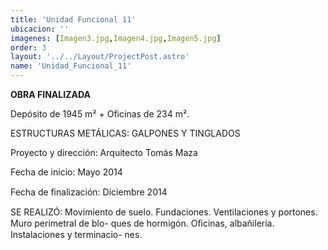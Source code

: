 ```yaml
---
title: 'Unidad Funcional 11'
ubicacion: ''
imagenes: [Imagen3.jpg,Imagen4.jpg,Imagen5.jpg]
order: 3
layout: '../../Layout/ProjectPost.astro'
name: 'Unidad_Funcional_11'
---
```

**OBRA FINALIZADA**

Depósito de 1945 m² + Oficinas de 234 m².

ESTRUCTURAS METÁLICAS:  GALPONES Y TINGLADOS

 Proyecto y dirección:  Arquitecto Tomás Maza

 Fecha de inicio:
Mayo 2014

 Fecha de ﬁnalización:  Diciembre 2014

SE REALIZÓ:
 Movimiento de suelo.
 Fundaciones.
 Ventilaciones y portones.
 Muro perimetral de blo-
ques de hormigón.
 Oﬁcinas, albañilería.
 Instalaciones y terminacio-  nes.
